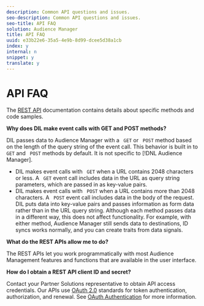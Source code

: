 ```yaml
---
description: Common API questions and issues.
seo-description: Common API questions and issues.
seo-title: API FAQ
solution: Audience Manager
title: API FAQ
uuid: e33b22e6-35a5-4e9b-8d99-dcee5d38a1cb
index: y
internal: n
snippet: y
translate: y
---
```


# API FAQ

The [ REST API](../c_api/c_rest_api_main/c_rest_api_main.md#concept_B512E6C3410A4304A672588A60A792B1) documentation contains details about specific methods and code samples. 

**Why does DIL make event calls with GET and POST methods?** 

DIL passes data to Audience Manager with a ` GET` or ` POST` method based on the length of the query string of the event call. This behavior is built in to ` GET` and ` POST` methods by default. It is not specific to [!DNL  Audience Manager]. 

* DIL makes event calls with ` GET` when a URL contains 2048 characters or less. A ` GET` event call includes data in the URL as query string parameters, which are passed in as key-value pairs.
* DIL makes event calls with ` POST` when a URL contains more than 2048 characters. A ` POST` event call includes data in the body of the request. DIL puts data into key-value pairs and passes information as form data rather than in the URL query string.
Although each method passes data in a different way, this does not affect functionality. For example, with either method, Audience Manager still sends data to destinations, ID syncs works normally, and you can create traits from data signals. 

**What do the REST APIs allow me to do?** 

The REST APIs let you work programmatically with most Audience Management features and functions that are available in the user interface. 

**How do I obtain a REST API client ID and secret?** 

Contact your Partner Solutions representative to obtain API access credentials. Our APIs use [ OAuth 2.0](http://oauth.net/2/) standards for token authentication, authorization, and renewal. See [ OAuth Authentication](../c_api/c_rest_api_main/c_rest_api_overview/oauth-authentication.md#concept_426EEF5C102049B08C8ECF90FCB41796) for more information. 
